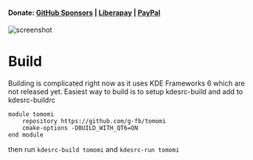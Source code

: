 #### Donate: [GitHub Sponsors](https://github.com/sponsors/g-fb) | [Liberapay](https://liberapay.com/gfb/) | [PayPal](https://paypal.me/georgefloreabanus)
![screenshot](https://i.imgur.com/QGm22ig.jpg)

# Build

Building is complicated right now as it uses KDE Frameworks 6 which are not released yet.
Easiest way to build is to setup kdesrc-build and add to kdesrc-buildrc
```
module tomomi
    repository https://github.com/g-fb/tomomi
    cmake-options -DBUILD_WITH_QT6=ON
end module
```
then run `kdesrc-build tomomi` and `kdesrc-run tomomi`
